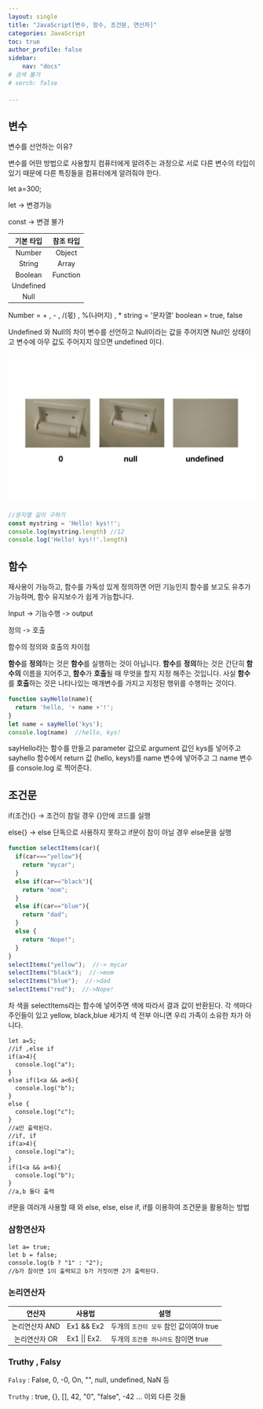 ```yaml
---
layout: single
title: "JavaScript[변수, 함수, 조건문, 연산자]"
categories: JavaScript
toc: true
author_profile: false
sidebar:
    nav: "docs"
# 검색 불가
# serch: false 

---
```








## 변수



변수를 선언하는 이유? 

변수를 어떤 방법으로 사용할지 컴퓨터에게 알려주는 과정으로 
서로 다른 변수의 타입이 있기 때문에 다른 특징들을 컴퓨터에게 알려줘야 한다.

let a=300;

let -> 변경가능

const -> 변경 불가 

| 기본 타입 | 참조 타입 |
| :-------: | :-------: |
|  Number   |  Object   |
|  String   |   Array   |
|  Boolean  | Function  |
| Undefined |           |
|   Null    |           |

Number = + , - , /(몫) , %(나머지) , * 
string = '문자열'
boolean = true, false

Undefined 와 Null의 차이
변수를 선언하고 Null이라는 값을 주어지면 Null인 상태이고
변수에 아무 값도 주어지지 않으면 undefined 이다.

![image-20220122135037895](../images/image-20220122135037895.png)

```javascript
//문자열 길이 구하기
const mystring = 'Hello! kys!!';
console.log(mystring.length) //12
console.log('Hello! kys!!'.length)
```



## 함수

재사용이 가능하고, 함수를 가독성 있게 정의하면 어떤 기능인지 함수를 보고도 유추가 가능하며, 함수 유지보수가 쉽게 가능합니다.

Input -> 기능수행 -> output

정의 -> 호출

함수의 정의와 호출의 차이점

**함수**를 **정의**하는 것은 **함수**를 실행하는 것이 아닙니다. **함수**를 **정의**하는 것은 간단히 **함수의** 이름을 지어주고, **함수**가 **호출**될 때 무엇을 할지 지정 해주는 것입니다. 사실 **함수**를 **호출**하는 것은 나타나있는 매개변수를 가지고 지정된 행위를 수행하는 것이다.

```javascript
function sayHello(name){
  return 'hello, '+ name +'!';
}
let name = sayHello('kys');
console.log(name)  //hello, kys!
```

sayHello라는 함수를 만들고 parameter 값으로 argument 값인 kys를 넣어주고 sayhello 함수에서 return 값 (hello, keys!)를 name 변수에 넣어주고 그 name 변수를 console.log 로 찍어준다.



## 조건문

if(조건){} -> 조건이 참일 경우 {}안에 코드를 실행

else{} -> else 단독으로 사용하지 못하고 if문이 참이 아닐 경우 else문을 실행

```javascript
function selectItems(car){
  if(car==="yellow"){
    return "mycar";
  }
  else if(car=="black"){
    return "mom";
  }
  else if(car=="blue"){
    return "dad";
  }
  else {
    return "Nope!";
  }
}
selectItems("yellow");  //-> mycar
selectItems("black");  //->mom
selectItems("blue");  //->dad
selectItems("red");  //->Nope!
```

차 색을 selectItems라는 함수에 넣어주면 색에 따라서 결과 값이 반환된다.
각 색마다 주인들이 있고 yellow, black,blue 세가지 색 전부 아니면 우리 가족이 소유한 차가 아니다.

```
let a=5;
//if ,else if 
if(a>4){
  console.log("a");
}
else if(1<a && a<6){
  console.log("b");
}
else {
  console.log("c");
}
//a만 출력된다.
//if, if 
if(a>4){
  console.log("a");
}
if(1<a && a<6){
  console.log("b");
}
//a,b 둘다 출력
```

if문을 여러개 사용할 때 와 else, else, else if, if를 이용하여 조건문을 활용하는 방법

### 삼항연산자

```
let a= true;
let b = false;
console.log(b ? "1" : "2");
//b가 참이면 1이 출력되고 b가 거짓이면 2가 출력된다.
```



### 논리연산자

|     연산자     | 사용법            | 설명                                    |
| :------------: | ----------------- | --------------------------------------- |
| 논리연산자 AND | Ex1 && Ex2        | 두개의 `조건이 모두` 참인 값이여야 true |
| 논리연산자 OR  | Ex1  \|\|    Ex2. | 두개의 `조건중 하나라도` 참이면 true    |



### Truthy , Falsy

`Falsy` : False, 0, -0, On, "", null, undefined, NaN 등

`Truthy` : true, {}, [], 42, "0", "false", -42 ... 이외 다른 것들
